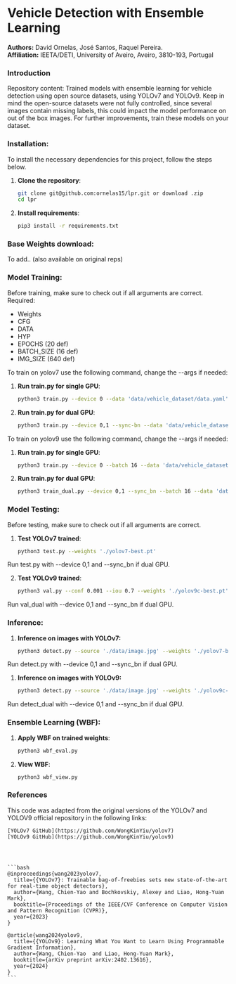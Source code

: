 # Vehicle Detection with Ensemble Learning

**Authors:** David Ornelas, José Santos, Raquel Pereira.  
**Affiliation:** IEETA/DETI, University of Aveiro, Aveiro, 3810-193, Portugal  

### Introduction
Repository content: Trained models with ensemble learning for vehicle detection using open source datasets, using YOLOv7 and YOLOv9.
Keep in mind the open-source datasets were not fully controlled, since several images contain missing labels, this could impact the model performance on out of the box images.
For further improvements, train these models on your dataset.    

### Installation:
To install the necessary dependencies for this project, follow the steps below.

1. **Clone the repository**:
	```bash
	git clone git@github.com:ornelas15/lpr.git or download .zip
	cd lpr
	```

2. **Install requirements**:
	```bash
	pip3 install -r requirements.txt
	```    


### Base Weights download:
To add.. (also available on original reps)


### Model Training:

Before training, make sure to check out if all arguments are correct.
Required: 
- Weights
- CFG
- DATA
- HYP
- EPOCHS (20 def)
- BATCH_SIZE (16 def)
- IMG_SIZE (640 def)

To train on yolov7 use the following command, change the --args if needed:

1. **Run train.py for single GPU**:

	```bash
	python3 train.py --device 0 --data 'data/vehicle_dataset/data.yaml' --cfg 'cfg/yolov7.yaml' --weights 'weights/yolov7_training.pt' --hyp 'data/hyp.scratch.custom.yaml' --name yolov7-run1 --batch-size 16
	```

2. **Run train.py for dual GPU**:

	```bash
	python3 train.py --device 0,1 --sync-bn --data 'data/vehicle_dataset/data.yaml' --cfg 'cfg/yolov7.yaml' --weights 'weights/yolov7_training.pt' --hyp 'data/hyp.scratch.custom.yaml' --name yolov7-run1 --batch-size 16
	```
  
To train on yolov9 use the following command, change the --args if needed:

1. **Run train.py for single GPU**:

	```bash
	python3 train.py --device 0 --batch 16 --data 'data/vehicle_dataset/data.yaml' --cfg 'models/detect/yolov9-c.yaml' --weights 'weights/yolov9-c.pt' --name yolov9-run1 --hyp 'data/hyps/hyp.scratch-high.yaml'
	```

2. **Run train.py for dual GPU**:

	```bash
	python3 train_dual.py --device 0,1 --sync_bn --batch 16 --data 'data/vehicle_dataset/data.yaml' --cfg models/detect/yolov9-c.yaml --weights 'weights/yolov9-c.pt' --name yolov9-run1 --hyp 'data/hyps/hyp.scratch-high.yaml'   
	```


### Model Testing:
Before testing, make sure to check out if all arguments are correct.

1. **Test YOLOv7 trained**:

	```bash
	python3 test.py --weights './yolov7-best.pt'
	```
	
Run test.py with --device 0,1 and --sync_bn if dual GPU.
  
2. **Test YOLOv9 trained**:

	```bash
	python3 val.py --conf 0.001 --iou 0.7 --weights './yolov9c-best.pt' 
	```

Run val_dual with --device 0,1 and --sync_bn if dual GPU.  
     

### Inference:

1. **Inference on images with YOLOv7:**
	```bash
	python3 detect.py --source './data/image.jpg' --weights './yolov7-best.pt' --name yolov7_inference
	```
Run detect.py with --device 0,1 and --sync_bn if dual GPU.
     
1. **Inference on images with YOLOv9:**

	```bash
	python3 detect.py --source './data/image.jpg' --weights './yolov9c-best.pt' --name yolov9_inference
	```
Run detect_dual with --device 0,1 and --sync_bn if dual GPU.  


### Ensemble Learning (WBF):

1. **Apply WBF on trained weights**:
	```bash
	python3 wbf_eval.py
	```

2. **View WBF**: 
	```bash
	python3 wbf_view.py
	```  


### References
This code was adapted from the original versions of the YOLOv7 and YOLOV9 official repository in the following links:

	[YOLOv7 GitHub](https://github.com/WongKinYiu/yolov7)
	[YOLOv9 GitHub](https://github.com/WongKinYiu/yolov9)
  
	


	```bash
	@inproceedings{wang2023yolov7,
	  title={{YOLOv7}: Trainable bag-of-freebies sets new state-of-the-art for real-time object detectors},
	  author={Wang, Chien-Yao and Bochkovskiy, Alexey and Liao, Hong-Yuan Mark},
	  booktitle={Proceedings of the IEEE/CVF Conference on Computer Vision and Pattern Recognition (CVPR)},
	  year={2023}
	}

	@article{wang2024yolov9,
	  title={{YOLOv9}: Learning What You Want to Learn Using Programmable Gradient Information},
	  author={Wang, Chien-Yao  and Liao, Hong-Yuan Mark},
	  booktitle={arXiv preprint arXiv:2402.13616},
	  year={2024}
	}
	```  
	



